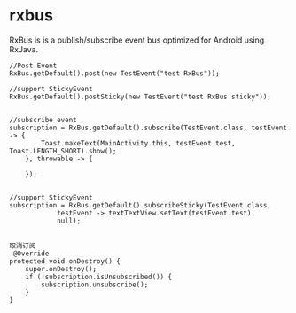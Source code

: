 # rxbus
RxBus is is a publish/subscribe event bus optimized for Android using RxJava.

    //Post Event
    RxBus.getDefault().post(new TestEvent("test RxBus"));
   
    //support StickyEvent
    RxBus.getDefault().postSticky(new TestEvent("test RxBus sticky"));
    
    
    //subscribe event
    subscription = RxBus.getDefault().subscribe(TestEvent.class, testEvent -> {
            Toast.makeText(MainActivity.this, testEvent.test, Toast.LENGTH_SHORT).show();
        }, throwable -> {

        });
        
    
    //support StickyEvent
    subscription = RxBus.getDefault().subscribeSticky(TestEvent.class,
                testEvent -> textTextView.setText(testEvent.test),
                null);
                
    
    取消订阅            
     @Override
    protected void onDestroy() {
        super.onDestroy();
        if (!subscription.isUnsubscribed()) {
            subscription.unsubscribe();
        }
    }
